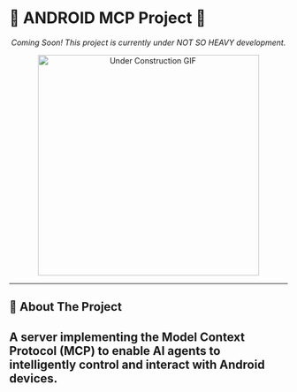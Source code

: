 #            🚧 ANDROID MCP Project 🚧

<p align="center">
  <em>Coming Soon! This project is currently under NOT SO HEAVY development.</em>
</p>

<p align="center">
  <img src="https://media3.giphy.com/media/v1.Y2lkPTc5MGI3NjExazluaGczM2R4YXRmcHY4MDBqZnJqMHNoZ3N2eHc1YWR2dW9ydmV4aiZlcD12MV9pbnRlcm5hbF9naWZfYnlfaWQmY3Q9Zw/vR1dPIYzQmkRzLZk2w/giphy.gif" width="400" alt="Under Construction GIF">
</p>

---

## 🚀 About The Project

A server implementing the Model Context Protocol (MCP) to enable AI agents to intelligently control and interact with Android devices.
---
